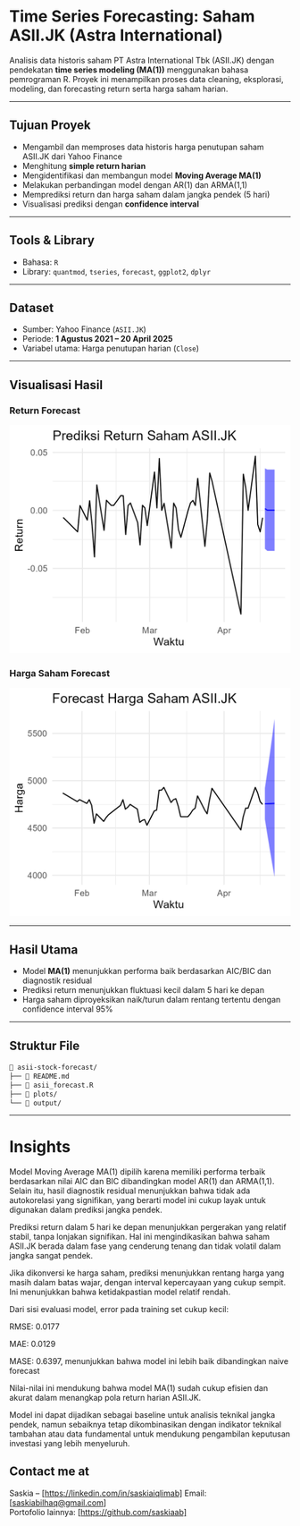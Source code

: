 
# Time Series Forecasting: Saham ASII.JK (Astra International)

Analisis data historis saham PT Astra International Tbk (ASII.JK) dengan pendekatan **time series modeling (MA(1))** menggunakan bahasa pemrograman R. Proyek ini menampilkan proses data cleaning, eksplorasi, modeling, dan forecasting return serta harga saham harian.

---

## Tujuan Proyek

- Mengambil dan memproses data historis harga penutupan saham ASII.JK dari Yahoo Finance
- Menghitung **simple return harian**
- Mengidentifikasi dan membangun model **Moving Average MA(1)**
- Melakukan perbandingan model dengan AR(1) dan ARMA(1,1)
- Memprediksi return dan harga saham dalam jangka pendek (5 hari)
- Visualisasi prediksi dengan **confidence interval**

---

## Tools & Library

- Bahasa: `R`
- Library: `quantmod`, `tseries`, `forecast`, `ggplot2`, `dplyr`

---

## Dataset

- Sumber: Yahoo Finance (`ASII.JK`)
- Periode: **1 Agustus 2021 – 20 April 2025**
- Variabel utama: Harga penutupan harian (`Close`)

---

## Visualisasi Hasil

### Return Forecast
![](plots/return_forecast.png)

### Harga Saham Forecast
![](plots/price_forecast.png)

---

## Hasil Utama

- Model **MA(1)** menunjukkan performa baik berdasarkan AIC/BIC dan diagnostik residual
- Prediksi return menunjukkan fluktuasi kecil dalam 5 hari ke depan
- Harga saham diproyeksikan naik/turun dalam rentang tertentu dengan confidence interval 95%

---

## Struktur File

```
📂 asii-stock-forecast/
├── 📄 README.md
├── 📄 asii_forecast.R    
├── 📁 plots/              
└── 📁 output/             
```

---

# Insights
Model Moving Average MA(1) dipilih karena memiliki performa terbaik berdasarkan nilai AIC dan BIC dibandingkan model AR(1) dan ARMA(1,1). Selain itu, hasil diagnostik residual menunjukkan bahwa tidak ada autokorelasi yang signifikan, yang berarti model ini cukup layak untuk digunakan dalam prediksi jangka pendek.

Prediksi return dalam 5 hari ke depan menunjukkan pergerakan yang relatif stabil, tanpa lonjakan signifikan. Hal ini mengindikasikan bahwa saham ASII.JK berada dalam fase yang cenderung tenang dan tidak volatil dalam jangka sangat pendek.

Jika dikonversi ke harga saham, prediksi menunjukkan rentang harga yang masih dalam batas wajar, dengan interval kepercayaan yang cukup sempit. Ini menunjukkan bahwa ketidakpastian model relatif rendah.

Dari sisi evaluasi model, error pada training set cukup kecil:

RMSE: 0.0177

MAE: 0.0129

MASE: 0.6397, menunjukkan bahwa model ini lebih baik dibandingkan naive forecast

Nilai-nilai ini mendukung bahwa model MA(1) sudah cukup efisien dan akurat dalam menangkap pola return harian ASII.JK.

Model ini dapat dijadikan sebagai baseline untuk analisis teknikal jangka pendek, namun sebaiknya tetap dikombinasikan dengan indikator teknikal tambahan atau data fundamental untuk mendukung pengambilan keputusan investasi yang lebih menyeluruh.

## Contact me at

Saskia – [https://linkedin.com/in/saskiaiqlimab]
Email: [saskiabilhaq@gmail.com]  
Portofolio lainnya: [https://github.com/saskiaab]
